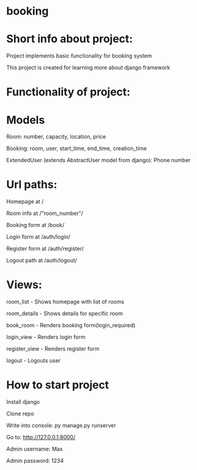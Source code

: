# booking

# Short info about project:

Project implements basic functionality for booking system

This project is created for learning more about django framework

# Functionality of project:

# Models

Room:
number,
capacity,
location,
price

Booking:
room,
user,
start_time,
end_time,
creation_time

ExtendedUser (extends AbstractUser model from django):
Phone number

# Url paths:
Homepage at /

Room info at /"room_number"/

Booking form at /book/

Login form at /auth/login/

Register form at /auth/register/

Logout path at /auth/logout/

# Views:
room_list - Shows homepage with list of rooms

room_details - Shows details for specific room

book_room - Renders booking form(login_required)

login_view - Renders login form

register_view - Renders register form

logout - Logouts user

# How to start project
Install django

Clone repo

Write into console: py manage.py runserver

Go to: http://127.0.0.1:8000/

Admin username: Max

Admin password: 1234
